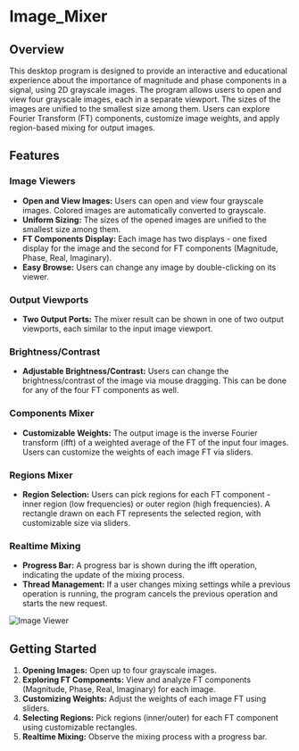 # Image_Mixer
## Overview
This desktop program is designed to provide an interactive and educational experience about the importance of magnitude and phase components in a signal, using 2D grayscale images. The program allows users to open and view four grayscale images, each in a separate viewport. The sizes of the images are unified to the smallest size among them. Users can explore Fourier Transform (FT) components, customize image weights, and apply region-based mixing for output images.

## Features

### Image Viewers
- **Open and View Images:** Users can open and view four grayscale images. Colored images are automatically converted to grayscale.
- **Uniform Sizing:** The sizes of the opened images are unified to the smallest size among them.
- **FT Components Display:** Each image has two displays - one fixed display for the image and the second for FT components (Magnitude, Phase, Real, Imaginary).
- **Easy Browse:** Users can change any image by double-clicking on its viewer.

### Output Viewports
- **Two Output Ports:** The mixer result can be shown in one of two output viewports, each similar to the input image viewport.

### Brightness/Contrast
- **Adjustable Brightness/Contrast:** Users can change the brightness/contrast of the image via mouse dragging. This can be done for any of the four FT components as well.

### Components Mixer
- **Customizable Weights:** The output image is the inverse Fourier transform (ifft) of a weighted average of the FT of the input four images. Users can customize the weights of each image FT via sliders.

### Regions Mixer
- **Region Selection:** Users can pick regions for each FT component - inner region (low frequencies) or outer region (high frequencies). A rectangle drawn on each FT represents the selected region, with customizable size via sliders.

### Realtime Mixing
- **Progress Bar:** A progress bar is shown during the ifft operation, indicating the update of the mixing process.
- **Thread Management:** If a user changes mixing settings while a previous operation is running, the program cancels the previous operation and starts the new request.

![Image Viewer](https://github.com/heshamtamer/Image_Mixer/assets/100705845/b550e18d-d92d-4517-9408-18d9b35cd757)
## Getting Started
1. **Opening Images:** Open up to four grayscale images.
2. **Exploring FT Components:** View and analyze FT components (Magnitude, Phase, Real, Imaginary) for each image.
3. **Customizing Weights:** Adjust the weights of each image FT using sliders.
4. **Selecting Regions:** Pick regions (inner/outer) for each FT component using customizable rectangles.
5. **Realtime Mixing:** Observe the mixing process with a progress bar.
